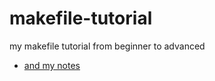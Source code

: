 # makefile-tutorial

my makefile tutorial from beginner to advanced

* [and my notes](https://medium.com/@bugrakaramollaoglu/makefile-tutorial-e95b25078633)
